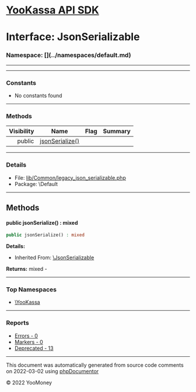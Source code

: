 # [YooKassa API SDK](../home.md)

# Interface: JsonSerializable
### Namespace: [\](../namespaces/default.md)
---
---
### Constants
* No constants found

---
### Methods
| Visibility | Name | Flag | Summary |
| ----------:| ---- | ---- | ------- |
| public | [jsonSerialize()](../classes/JsonSerializable.md#method_jsonSerialize) |  |  |

---
### Details
* File: [lib/Common/legacy_json_serializable.php](../../lib/Common/legacy_json_serializable.php)
* Package: \Default

---
## Methods
<a name="method_jsonSerialize" class="anchor"></a>
#### public jsonSerialize() : mixed

```php
public jsonSerialize() : mixed
```

**Details:**
* Inherited From: [\JsonSerializable](../classes/JsonSerializable.md)

**Returns:** mixed - 




---

### Top Namespaces

* [\YooKassa](../namespaces/yookassa.md)

---

### Reports
* [Errors - 0](../reports/errors.md)
* [Markers - 0](../reports/markers.md)
* [Deprecated - 13](../reports/deprecated.md)

---

This document was automatically generated from source code comments on 2022-03-02 using [phpDocumentor](http://www.phpdoc.org/)

&copy; 2022 YooMoney